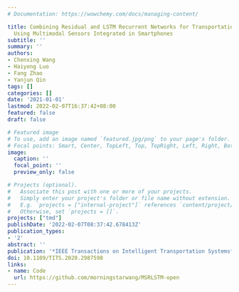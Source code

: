 ```yaml
---
# Documentation: https://wowchemy.com/docs/managing-content/

title: Combining Residual and LSTM Recurrent Networks for Transportation Mode Detection
  Using Multimodal Sensors Integrated in Smartphones
subtitle: ''
summary: ''
authors:
- Chenxing Wang
- Haiyong Luo
- Fang Zhao
- Yanjun Qin
tags: []
categories: []
date: '2021-01-01'
lastmod: 2022-02-07T16:37:42+08:00
featured: false
draft: false

# Featured image
# To use, add an image named `featured.jpg/png` to your page's folder.
# Focal points: Smart, Center, TopLeft, Top, TopRight, Left, Right, BottomLeft, Bottom, BottomRight.
image:
  caption: ''
  focal_point: ''
  preview_only: false

# Projects (optional).
#   Associate this post with one or more of your projects.
#   Simply enter your project's folder or file name without extension.
#   E.g. `projects = ["internal-project"]` references `content/project/deep-learning/index.md`.
#   Otherwise, set `projects = []`.
projects: ["tmd"]
publishDate: '2022-02-07T08:37:42.678413Z'
publication_types:
- '2'
abstract: ''
publication: '*IEEE Transactions on Intelligent Transportation Systems*'
doi: 10.1109/TITS.2020.2987598
links:
- name: Code
  url: https://github.com/morningstarwang/MSRLSTM-open
---
```

